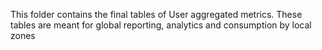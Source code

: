 This folder contains the final tables of User aggregated metrics. These tables are meant for global reporting, analytics and consumption by local zones

